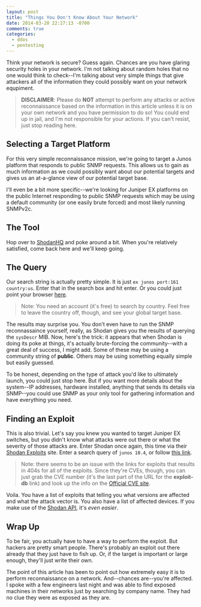 ```yaml
---
layout: post
title: "Things You Don't Know About Your Network"
date: 2014-03-20 22:27:13 -0700
comments: true
categories:
  - ddos
  - pentesting
---
```


Think your network is secure?  Guess again.  Chances are you have
glaring security holes in your network.  I'm not talking about random
holes that no one would think to check--I'm talking about very simple
things that give attackers all of the information they could possibly
want on your network equpiment.

> **DISCLAIMER**: Please do **NOT** attempt to perform any attacks or
> active reconnaissance based on the information in this article unless
> it is on your own network and you have permission to do so!  You could
> end up in jail, and I'm not responsible for your actions.  If you
> can't resist, just stop reading here.

## Selecting a Target Platform

For this very simple reconnaissance mission, we're going to target a
Junos platform that responds to public SNMP requests.  This allows us to
gain as much information as we could possibly want about our potential
targets and gives us an at-a-glance view of our potential target base.

I'll even be a bit more specific--we're looking for Juniper EX platforms
on the public Internet responding to public SNMP requests which may be
using a default community (or one easily brute forced) and most likely
running SNMPv2c.

<!-- more -->

## The Tool

Hop over to [ShodanHQ](http://shodanhq.com/) and poke around a bit.
When you're relatively satisfied, come back here and we'll keep going.

## The Query

Our search string is actually pretty simple.  It is just `ex junos
port:161 country:us`.  Enter that in the search box and hit enter.  Or
you could just point your browser
[here](http://www.shodanhq.com/search?q=ex+junos+port%3A161+country%3Aus).

> Note: You need an account (it's free) to search by country.  Feel free
> to leave the country off, though, and see your global target base.

The results may surprise you.  You don't even have to run the SNMP
reconnassaince yourself, really, as Shodan gives you the results of
querying the `sysDescr` MIB.  Now, here's the trick: it appears that
when Shodan is doing its poke at things, it's actually brute-forcing the
community--with a great deal of success, I might add.  Some of these may
be using a community string of **public**.  Others may be using
something equally simple but easily guessed.

To be honest, depending on the type of attack you'd like to ultimately
launch, you could just stop here.  But if you want more details about
the system--IP addresses, hardware installed, anything that sends its
details via SNMP--you could use SNMP as your only tool for gathering
information and have everything you need.

## Finding an Exploit

This is also trivial.  Let's say you knew you wanted to target Juniper
EX switches, but you didn't know what attacks were out there or what the
severity of those attacks are.  Enter Shodan once again, this time via
their [Shodan Exploits](https://exploits.shodan.io/) site.  Enter a
search query of `junos 10.4`, or follow [this
link](https://exploits.shodan.io/?q=junos+10.4).

> Note: there seems to be an issue with the links for exploits that
> results in 404s for all of the exploits.  Since they're CVEs, though,
> you can just grab the CVE number (it's the last part of the URL for
> the **exploit-db** link) and look up the info on the [Official CVE
> site](http://cve.mitre.org/).

Voila.  You have a list of exploits that telling you what versions are
affected and what the attack vector is.  You also have a list of
affected devices.  If you make use of the [Shodan
API](https://developer.shodan.io/), it's _even easier_.

## Wrap Up

To be fair, you actually have to have a way to perform the exploit.  But
hackers are pretty smart people.  There's probably an exploit out there
already that they just have to fish up.  Or, if the target is important
or large enough, they'll just write their own.

The point of this article has been to point out how extremely easy it is
to perform reconnaissance on a network.  And--chances are--you're
affected.  I spoke with a few engineers last night and was able to find
exposed machines in their networks just by searching by company name.
They had no clue they were as exposed as they are.

